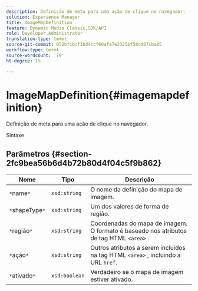 ```yaml
---
description: Definição de meta para uma ação de clique no navegador.
solution: Experience Manager
title: ImageMapDefinition
feature: Dynamic Media Classic,SDK/API
role: Developer,Administrator
translation-type: tm+mt
source-git-commit: 052bfcbcf1bd4ccf60afa7e3325bf58dd07cba85
workflow-type: tm+mt
source-wordcount: '79'
ht-degree: 1%

---
```



# ImageMapDefinition{#imagemapdefinition}

Definição de meta para uma ação de clique no navegador.

Sintaxe

## Parâmetros {#section-2fc9bea56b6d4b72b80d4f04c5f9b862}

| Nome | Tipo | Descrição |
|---|---|---|
| `*`name`*` | `xsd:string` | O nome da definição do mapa de imagem. |
| `*`shapeType`*` | `xsd:string` | Um dos valores de forma de região. |
| `*`região`*` | `xsd:string` | Coordenadas do mapa de imagem. O formato é baseado nos atributos de tag HTML `<area>` . |
| `*`ação`*` | `xsd:string` | Outros atributos a serem incluídos na tag HTML `<area>` , incluindo a URL `href`. |
| `*`ativado`*` | `xsd:boolean` | Verdadeiro se o mapa de imagem estiver ativado. |

